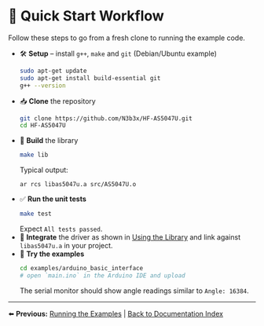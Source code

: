 # 🏁 Quick Start Workflow
Follow these steps to go from a fresh clone to running the example code.


- 🛠️ **Setup** – install `g++`, `make` and `git` (Debian/Ubuntu example)
  ```bash
  sudo apt-get update
  sudo apt-get install build-essential git
  g++ --version
  ```
- 📥 **Clone** the repository
  ```bash
  git clone https://github.com/N3b3x/HF-AS5047U.git
  cd HF-AS5047U
  ```
- 🔨 **Build** the library
  ```bash
  make lib
  ```
  Typical output:
  ```
  ar rcs libas5047u.a src/AS5047U.o
  ```
- ✅ **Run the unit tests**
  ```bash
  make test
  ```
  Expect `All tests passed`.
- 🧩 **Integrate** the driver as shown in [Using the Library](usage.md) and link against `libas5047u.a` in your project.
- 🚀 **Try the examples**
  ```bash
  cd examples/arduino_basic_interface
  # open `main.ino` in the Arduino IDE and upload
  ```
  The serial monitor should show angle readings similar to `Angle: 16384`.

---
⬅️ **Previous:** [Running the Examples](examples.md) | [Back to Documentation Index](README.md)
